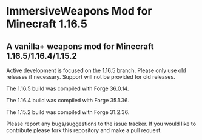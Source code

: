 # ImmersiveWeapons Mod for Minecraft 1.16.5
## A vanilla+ weapons mod for Minecraft 1.16.5/1.16.4/1.15.2
Active development is focused on the 1.16.5 branch. Please only use old releases if necessary. Support will not be provided for old releases. 

The 1.16.5 build was compiled with Forge 36.0.14.

The 1.16.4 build was compiled with Forge 35.1.36.

The 1.15.2 build was compiled with Forge 31.2.36.

Please report any bugs/suggestions to the issue tracker. If you would like to contribute please fork this repository and make a pull request. 